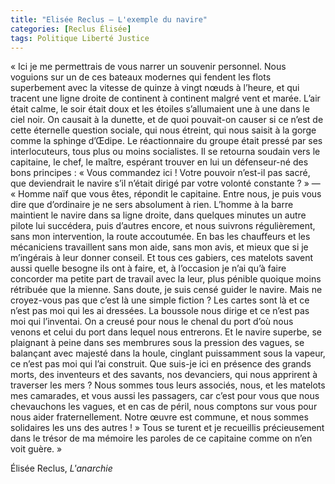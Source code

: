 ```yaml
---
title: "Elisée Reclus – L'exemple du navire"
categories: [Reclus Élisée]
tags: Politique Liberté Justice
---
```


« Ici je me permettrais de vous narrer un souvenir personnel. Nous voguions sur un de ces bateaux modernes qui fendent les flots superbement avec la vitesse de quinze à vingt nœuds à l’heure, et qui tracent une ligne droite de continent à continent malgré vent et marée. L’air était calme, le soir était doux et les étoiles s’allumaient une à une dans le ciel noir. On causait à la dunette, et de quoi pouvait-on causer si ce n’est de cette éternelle question sociale, qui nous étreint, qui nous saisit à la gorge comme la sphinge d’Œdipe. Le réactionnaire du groupe était pressé par ses interlocuteurs, tous plus ou moins socialistes. Il se retourna soudain vers le capitaine, le chef, le maître, espérant trouver en lui un défenseur-né des bons principes : « Vous commandez ici ! Votre pouvoir n’est-il pas sacré, que deviendrait le navire s’il n’était dirigé par votre volonté constante ? » — « Homme naïf que vous êtes, répondit le capitaine. Entre nous, je puis vous dire que d’ordinaire je ne sers absolument à rien. L’homme à la barre maintient le navire dans sa ligne droite, dans quelques minutes un autre pilote lui succédera, puis d’autres encore, et nous suivrons régulièrement, sans mon intervention, la route accoutumée. En bas les chauffeurs et les mécaniciens travaillent sans mon aide, sans mon avis, et mieux que si je m’ingérais à leur donner conseil. Et tous ces gabiers, ces matelots savent aussi quelle besogne ils ont à faire, et, à l’occasion je n’ai qu’à faire concorder ma petite part de travail avec la leur, plus pénible quoique moins rétribuée que la mienne. Sans doute, je suis censé guider le navire. Mais ne croyez-vous pas que c’est là une simple fiction ? Les cartes sont là et ce n’est pas moi qui les ai dressées. La boussole nous dirige et ce n’est pas moi qui l’inventai. On a creusé pour nous le chenal du port d’où nous venons et celui du port dans lequel nous entrerons. Et le navire superbe, se plaignant à peine dans ses membrures sous la pression des vagues, se balançant avec majesté dans la houle, cinglant puissamment sous la vapeur, ce n’est pas moi qui l’ai construit. Que suis-je ici en présence des grands morts, des inventeurs et des savants, nos devanciers, qui nous apprirent à traverser les mers ? Nous sommes tous leurs associés, nous, et les matelots mes camarades, et vous aussi les passagers, car c’est pour vous que nous chevauchons les vagues, et en cas de péril, nous comptons sur vous pour nous aider fraternellement. Notre œuvre est commune, et nous sommes solidaires les uns des autres ! » Tous se turent et je recueillis précieusement dans le trésor de ma mémoire les paroles de ce capitaine comme on n’en voit guère. »

Élisée Reclus, _L'anarchie_